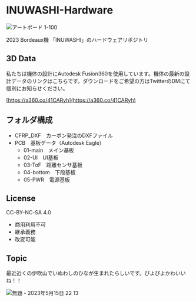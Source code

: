 # INUWASHI-Hardware

![アートボード 1-100](https://user-images.githubusercontent.com/47915291/233840683-0efccf1a-02a4-409c-9123-e5b3548b373f.jpg)

2023 Bordeaux機 「INUWASHI」のハードウェアリポジトリ

## 3D Data

私たちは機体の設計にAutodesk Fusion360を使用しています。機体の最新の設計データのリンクはこちらです。ダウンロードをご希望の方はTwitterのDMにて個別にお知らせください。

[https://a360.co/41CARyh](https://a360.co/41CARyh)

## フォルダ構成

- CFRP_DXF　カーボン発注のDXFファイル
- PCB　基板データ（Autodesk Eagle）
  - 01-main　メイン基板
  - 02-UI　UI基板
  - 03-ToF　距離センサ基板
  - 04-bottom　下段基板
  - 05-PWR　電源基板

## License

CC-BY-NC-SA 4.0

- 商用利用不可
- 継承義務
- 改変可能

## Topic

最近近くの伊吹山でいぬわしのひなが生まれたらしいです。ぴよぴよかわいいね！！

![無題 - 2023年5月15日 22 13](https://github.com/Blend-RCJJ/INUWASHI-Hardware/assets/47915291/bf94ce3c-ec74-488d-8ef0-2814707feaa6)
